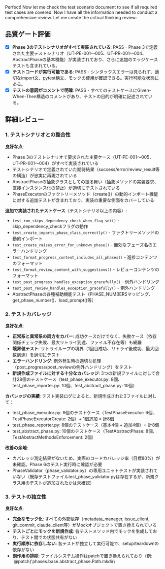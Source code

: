 Perfect! Now let me check the test scenario document to see if all required test cases are covered:
Now I have all the information needed to conduct a comprehensive review. Let me create the critical thinking review:

## 品質ゲート評価

- [x] **Phase 3のテストシナリオがすべて実装されている**: PASS - Phase 3で定義された主要テストシナリオ（UT-PE-001～005、UT-PR-001～004、AbstractPhaseの基本機能）が実装されており、さらに追加のエッジケーステストも含まれている。
- [x] **テストコードが実行可能である**: PASS - シンタックスエラーは見られず、適切なimport文、pytest構文、モックの使用が確認できる。実行可能な状態にある。
- [x] **テストの意図がコメントで明確**: PASS - すべてのテストケースにGiven-When-Then構造のコメントがあり、テストの目的が明確に記述されている。

## 詳細レビュー

### 1. テストシナリオとの整合性

**良好な点**:
- Phase 3のテストシナリオで要求された主要ケース（UT-PE-001～005、UT-PR-001～004）がすべて実装されている
- テストシナリオで定義されていた期待結果（success/error/review_result等の構造）が忠実に再現されている
- AbstractPhaseの抽象クラスとしての振る舞い（抽象メソッドの実装要求、直接インスタンス化の禁止）が適切にテストされている
- PhaseExecutorのファクトリーメソッド（create()）の動的インポート機能に対する追加テストが含まれており、実装の重要な側面をカバーしている

**追加で実装されたテストケース**（テストシナリオ以上の内容）:
- `test_run_skips_dependency_check_when_flag_set()` - skip_dependency_checkフラグの動作
- `test_create_imports_phase_class_correctly()` - ファクトリーメソッドの動的インポート
- `test_create_raises_error_for_unknown_phase()` - 無効なフェーズ名のエラーハンドリング
- `test_format_progress_content_includes_all_phases()` - 進捗コンテンツのフォーマット
- `test_format_review_content_with_suggestions()` - レビューコンテンツのフォーマット
- `test_post_progress_handles_exception_gracefully()` - 例外ハンドリング
- `test_post_review_handles_exception_gracefully()` - 例外ハンドリング
- AbstractPhaseの各種補助機能テスト（PHASE_NUMBERSマッピング、get_phase_number()、load_prompt()等）

### 2. テストカバレッジ

**良好な点**:
- **正常系と異常系の両方をカバー**: 成功ケースだけでなく、失敗ケース（依存関係チェック失敗、最大リトライ到達、ファイル不存在等）も網羅
- **境界値テスト**: リトライループの境界（1回目成功、リトライ後成功、最大回数到達）を適切にテスト
- **エラーハンドリング**: 例外発生時の適切な処理（post_progress/post_reviewの例外ハンドリング）をテスト
- **新規作成ファイルに対する十分なカバレッジ**: 3つの新規ファイルに対して合計28個のテストケース（test_phase_executor.py: 8個、test_phase_reporter.py: 10個、test_abstract_phase.py: 10個）

**カバレッジの実績**:
テスト実装ログによると、新規作成された3ファイルに対して：
- test_phase_executor.py: 9個のテストケース（TestPhaseExecutor: 6個、TestPhaseExecutorCreate: 2個）+ 1個追加 = 計8個
- test_phase_reporter.py: 8個のテストケース（基本4個 + 追加4個）= 計8個  
- test_abstract_phase.py: 10個のテストケース（TestAbstractPhase: 8個、TestAbstractMethodsEnforcement: 2個）

**改善の余地**:
- カバレッジ測定結果がないため、実際のコードカバレッジ率（目標80%）が未確認。Phase 6のテスト実行時に確認が必要
- PhaseValidator（phase_validator.py）の専用ユニットテストが実装されていない（既存テストファイルtest_phase_validator.pyは存在するが、新規クラス用のテストが追加されたかは未確認）

### 3. テストの独立性

**良好な点**:
- **完全なモック化**: すべての外部依存（metadata_manager, issue_client, git_commit, claude_client等）がMockオブジェクトで置き換えられている
- **テストごとにモックを新規作成**: 各テストメソッド内でモックを生成しており、テスト間での状態共有がない
- **実行順序に依存しない**: 各テストが独立して実行可能で、setup/teardownの依存がない
- **副作用の排除**: ファイルシステム操作はpatchで置き換えられており（例: `@patch('phases.base.abstract_phase.Path.mkdir\
